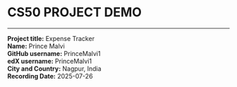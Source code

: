 # **CS50 PROJECT DEMO**    
***
**Project title:** Expense Tracker       
**Name:** Prince Malvi      
**GitHub username:** PrinceMalvi1       
**edX username:** PrinceMalvi1     
**City and Country:** Nagpur, India     
**Recording Date:** 2025-07-26
     